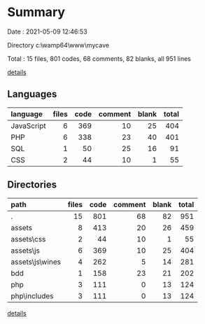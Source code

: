 # Summary

Date : 2021-05-09 12:46:53

Directory c:\wamp64\www\mycave

Total : 15 files,  801 codes, 68 comments, 82 blanks, all 951 lines

[details](details.md)

## Languages
| language | files | code | comment | blank | total |
| :--- | ---: | ---: | ---: | ---: | ---: |
| JavaScript | 6 | 369 | 10 | 25 | 404 |
| PHP | 6 | 338 | 23 | 40 | 401 |
| SQL | 1 | 50 | 25 | 16 | 91 |
| CSS | 2 | 44 | 10 | 1 | 55 |

## Directories
| path | files | code | comment | blank | total |
| :--- | ---: | ---: | ---: | ---: | ---: |
| . | 15 | 801 | 68 | 82 | 951 |
| assets | 8 | 413 | 20 | 26 | 459 |
| assets\css | 2 | 44 | 10 | 1 | 55 |
| assets\js | 6 | 369 | 10 | 25 | 404 |
| assets\js\wines | 4 | 262 | 5 | 14 | 281 |
| bdd | 1 | 158 | 23 | 21 | 202 |
| php | 3 | 111 | 0 | 13 | 124 |
| php\includes | 3 | 111 | 0 | 13 | 124 |

[details](details.md)